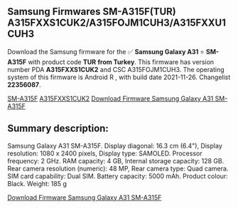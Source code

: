 <h2>Samsung Firmwares SM-A315F(TUR) A315FXXS1CUK2/A315FOJM1CUH3/A315FXXU1CUH3</h2>
Download the Samsung firmware for the ✅ <strong>Samsung Galaxy A31 </strong> ⭐ <strong>SM-A315F</strong> with product code <strong>TUR</strong> <strong> from Turkey</strong>. This firmware has version number PDA <strong>A315FXXS1CUK2</strong> and CSC A315FOJM1CUH3. The operating system of this firmware is Android R , with build date 2021-11-26. Changelist <strong>22356087</strong>.


[SM-A315F](https://samfirm.shop/samsung/model/SM-A315F)
[A315FXXS1CUK2](https://samfirm.shop/samsung/pda/A315FXXS1CUK2)
[Download Firmware Samsung Galaxy A31 SM-A315F](https://samfirm.shop/samsung/firmware/478157)
<h2>Summary description:</h2>
<p>Samsung Galaxy A31 SM-A315F. Display diagonal: 16.3 cm (6.4"), Display resolution: 1080 x 2400 pixels, Display type: SAMOLED. Processor frequency: 2 GHz. RAM capacity: 4 GB, Internal storage capacity: 128 GB. Rear camera resolution (numeric): 48 MP, Rear camera type: Quad camera. SIM card capability: Dual SIM. Battery capacity: 5000 mAh. Product colour: Black. Weight: 185 g</p>


[Download Firmware Samsung Galaxy A31 SM-A315F](https://samfirm.shop/samsung/firmware/478157)
